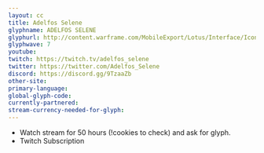 ```yaml
---
layout: cc
title: Adelfos Selene
glyphname: ADELFOS SELENE
glyphurl: http://content.warframe.com/MobileExport/Lotus/Interface/Icons/Player/ContentCreators/AdelfosSelene.png
glyphwave: 7
youtube: 
twitch: https://twitch.tv/adelfos_selene
twitter: https://twitter.com/Adelfos_Selene
discord: https://discord.gg/9TzaaZb
other-site: 
primary-language: 
global-glyph-code: 
currently-partnered: 
stream-currency-needed-for-glyph: 
---
```

* Watch stream for 50 hours (!cookies to check) and ask for glyph.
* Twitch Subscription
